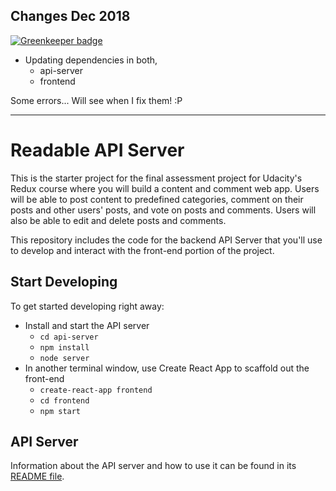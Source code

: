 ## Changes Dec 2018

[![Greenkeeper badge](https://badges.greenkeeper.io/alpersonalwebsite/postME.svg)](https://greenkeeper.io/)

* Updating dependencies in both,
  * api-server
  * frontend

Some errors... Will see when I fix them! :P

---

# Readable API Server

This is the starter project for the final assessment project for Udacity's Redux course where you will build a content and comment web app. Users will be able to post content to predefined categories, comment on their posts and other users' posts, and vote on posts and comments. Users will also be able to edit and delete posts and comments.

This repository includes the code for the backend API Server that you'll use to develop and interact with the front-end portion of the project.

## Start Developing

To get started developing right away:

* Install and start the API server
  * `cd api-server`
  * `npm install`
  * `node server`
* In another terminal window, use Create React App to scaffold out the front-end
  * `create-react-app frontend`
  * `cd frontend`
  * `npm start`

## API Server

Information about the API server and how to use it can be found in its [README file](api-server/README.md).
